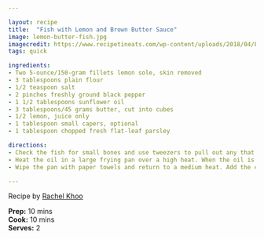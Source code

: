 ```yaml
---

layout: recipe
title:  "Fish with Lemon and Brown Butter Sauce"
image: lemon-butter-fish.jpg
imagecredit: https://www.recipetineats.com/wp-content/uploads/2018/04/Fish-with-Lemon-Butter-Sauce_2-landscape.jpg
tags: quick

ingredients:
- Two 5-ounce/150-gram fillets lemon sole, skin removed
- 3 tablespoons plain flour
- 1/2 teaspoon salt
- 2 pinches freshly ground black pepper
- 1 1/2 tablespoons sunflower oil
- 3 tablespoons/45 grams butter, cut into cubes
- 1/2 lemon, juice only
- 1 tablespoon small capers, optional
- 1 tablespoon chopped fresh flat-leaf parsley

directions:
- Check the fish for small bones and use tweezers to pull out any that you find. Mix the flour with the salt and pepper and spread out over a large plate. Pat the fish fillets in the flour so they are evenly coated, and shake off any excess. 
- Heat the oil in a large frying pan over a high heat. When the oil is smoking hot, place the fish fillets in the pan and lower the heat to medium. Cook on one side until golden brown, 1 to 2 minutes, and then turn the fillets over and cook until the second side is golden brown, for a further 1 to 2 minutes. (Flatfish fillets need only 1 to 2 minutes cooking on each side. If you're cooking thicker slices--1 inch/2 to 3 centimeters thick--or fillets from a fish like trout, then 3 to 4 minutes on each side should be fine.) Remove the fish from the pan and wrap in aluminium foil to keep warm. 
- Wipe the pan with paper towels and return to a medium heat. Add the cubes of butter and heat until they melt and become light brown, and then turn off the heat and add the lemon juice (stand back a little as it will splutter). Add the capers if using and the parsley, and swirl the contents of the pan around. Return the fish to the pan, spoon over the juices and serve immediately.

---
```


Recipe by [Rachel Khoo](https://www.cookingchanneltv.com/recipes/rachel-khoo/fish-with-lemon-and-brown-butter-sauce-2109769)

**Prep:** 10 mins  
**Cook:** 10 mins  
**Serves:** 2